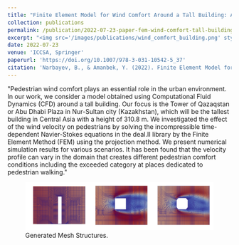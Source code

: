 ```yaml
---
title: "Finite Element Model for Wind Comfort Around a Tall Building: A Case Study of Tower of Qazaqstan"
collection: publications
permalink: /publication/2022-07-23-paper-fem-wind-comfort-tall-building
excerpt: "<img src='/images/publications/wind_comfort_building.png' style='float:left;width:360px;height:120px;'>"
date: 2022-07-23
venue: 'ICCSA, Springer'
paperurl: 'https://doi.org/10.1007/978-3-031-10542-5_37'
citation: 'Narbayev, B., & Amanbek, Y. (2022). Finite Element Model for Wind Comfort Around a Tall Building: A Case Study of Tower of Qazaqstan. In International Conference on Computational Science and Its Applications (pp. 540-553). Springer, Cham.'
---
```


"Pedestrian wind comfort plays an essential role in the urban environment. In our work, we consider a model obtained using Computational Fluid Dynamics (CFD) around a tall building. Our focus is the Tower of Qazaqstan 
or Abu Dhabi Plaza in Nur-Sultan city (Kazakhstan), which will be the tallest building in Central Asia with a height of 310.8 m. We investigated the effect of the wind velocity on pedestrians by solving the incompressible 
time-dependent Navier-Stokes equations in the deal.II library by the Finite Element Method (FEM) using the projection method. We present numerical simulation results for various scenarios. It has been found that the 
velocity profile can vary in the domain that creates different pedestrian comfort conditions including the exceeded category at places dedicated to pedestrian walking."


<figure>
  <p align="center">
  <div class="image_resize">
  <img src="/images/publications/wind_comfort_building.png"  alt="">
  <figcaption> Generated Mesh Structures. </figcaption>
  </div>
  </p>
</figure>